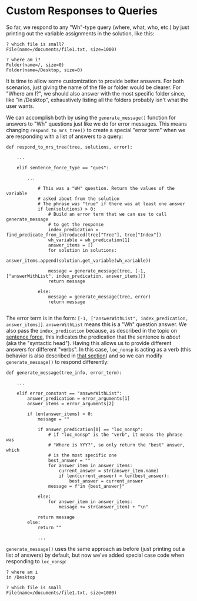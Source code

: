 # Custom Responses to Queries
So far, we respond to any "Wh"-type query (where, what, who, etc.) by just printing out the variable assignments in the solution, like this:

~~~
? which file is small?
File(name=/documents/file1.txt, size=1000)

? where am i?
Folder(name=/, size=0)
Folder(name=/Desktop, size=0)
~~~

It is time to allow some customization to provide better answers.  For both scenarios, just giving the name of the file or folder would be clearer. For "Where am I?", we should also answer with the most specific folder since, like "in /Desktop", exhaustively listing all the folders probably isn't what the user wants.  

We can accomplish both by using the `generate_message()` function for answers to "Wh" questions just like we do for error messages. This means changing `respond_to_mrs_tree()` to create a special "error term" when we are responding with a list of answers to a query: 

~~~
def respond_to_mrs_tree(tree, solutions, error):
    
    ...
    
    elif sentence_force_type == "ques":
        
        ...
        
            # This was a "WH" question. Return the values of the variable 
            # asked about from the solution
            # The phrase was "true" if there was at least one answer
            if len(solutions) > 0:
                # Build an error term that we can use to call generate_message
                # to get the response
                index_predication = find_predicate_from_introduced(tree["Tree"], tree["Index"])
                wh_variable = wh_predication[1]
                answer_items = []
                for solution in solutions:
                    answer_items.append(solution.get_variable(wh_variable))

                message = generate_message(tree, [-1, ["answerWithList", index_predication, answer_items]])
                return message
            
            else:
                message = generate_message(tree, error)
                return message
                
~~~

The error term is in the form: `[-1, ["answerWithList", index_predication, answer_items]]`. `answerWithList` means this is a "Wh" question answer. We also pass the `index_predication` because, as described in the topic on [sentence force](../devhowto/devhowtoSentenceForce/), this indicates the predication that the sentence is *about* (aka the "syntactic head"). Having this allows us to provide different answers for different "verbs". In this case, `loc_nonsp` is acting as a verb (this behavior is also described in [that section](../devhowto/devhowtoSentenceForce/)) and so we can modify `generate_message()` to respond differently:

~~~
def generate_message(tree_info, error_term):
    
    ...
    
    elif error_constant == "answerWithList":
        answer_predication = error_arguments[1]
        answer_items = error_arguments[2]

        if len(answer_items) > 0:
            message = ""

            if answer_predication[0] == "loc_nonsp":
                # if "loc_nonsp" is the "verb", it means the phrase was
                # "Where is YYY?", so only return the "best" answer, which 
                # is the most specific one
                best_answer = ""
                for answer_item in answer_items:
                    current_answer = str(answer_item.name)
                    if len(current_answer) > len(best_answer):
                        best_answer = current_answer
                message = f"in {best_answer}"

            else:
                for answer_item in answer_items:
                    message += str(answer_item) + "\n"

            return message
        else:
            return ""
                
            ...
~~~

`generate_message()` uses the same approach as before (just printing out a list of answers) by default, but now we've added special case code when responding to `loc_nonsp`:

~~~
? where am i
in /Desktop

? which file is small
File(name=/documents/file1.txt, size=1000)
~~~